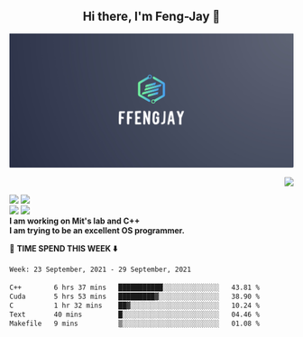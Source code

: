 <h2 align="center"> Hi there, I'm Feng-Jay 👋 </h2>  

![](https://github.com/Feng-Jay/DataStruct/blob/master/Image/1.png)  

<img align="right" src="https://github-readme-stats.vercel.app/api?username=Feng-Jay&show_icons=true&icon_color=CE1D2D&text_color=718096&bg_color=ffffff&hide_title=true" />


&emsp;

![](https://visitor-badge.glitch.me/badge?page_id=Feng-Jay.readme)
![](https://img.shields.io/badge/Concentrate-Cpp-blue)  
![](https://img.shields.io/badge/Rust-primer-orange)
![](https://img.shields.io/badge/Target-OS-9cf)  
**I am working on Mit's lab and C++**  
**I am trying to be an excellent OS programmer.**  


📘 **TIME SPEND THIS WEEK ⬇️**
<!--START_SECTION:waka-->
```text
Week: 23 September, 2021 - 29 September, 2021

C++        6 hrs 37 mins   ███████████░░░░░░░░░░░░░░   43.81 % 
Cuda       5 hrs 53 mins   █████████▓░░░░░░░░░░░░░░░   38.90 % 
C          1 hr 32 mins    ██▓░░░░░░░░░░░░░░░░░░░░░░   10.24 % 
Text       40 mins         █░░░░░░░░░░░░░░░░░░░░░░░░   04.46 % 
Makefile   9 mins          ▒░░░░░░░░░░░░░░░░░░░░░░░░   01.08 % 
```
<!--END_SECTION:waka-->
